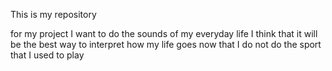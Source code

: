 This is my repository

   for my project I want to do the sounds of my everyday life
   I think that it will be the best way to interpret how my life goes now that I do not do the sport that I used
   to play
   
